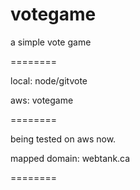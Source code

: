votegame
========

a simple vote game

========

local: node/gitvote

aws: votegame

========

being tested on aws now.

mapped domain: webtank.ca

========
